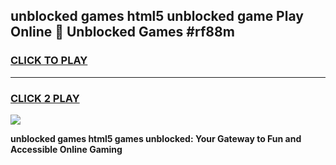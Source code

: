 
## unblocked games html5 unblocked game Play Online 👋 Unblocked Games #rf88m
<h3>
<a href="https://premium.freeplayer.one?title=unblocked_games_html5&ref=21F">CLICK TO PLAY</a></h3>
<hr>

<h3>
<a href="https://premium.freeplayer.one?title=unblocked_games_html5&ref=21F">CLICK 2 PLAY</a>
  
</h3>

<a href="https://premium.freeplayer.one?title=unblocked_games_html5&ref=21F/"><img src="https://clearcache.store/games.png"></a>


**unblocked games html5 games unblocked: Your Gateway to Fun and Accessible Online Gaming**

